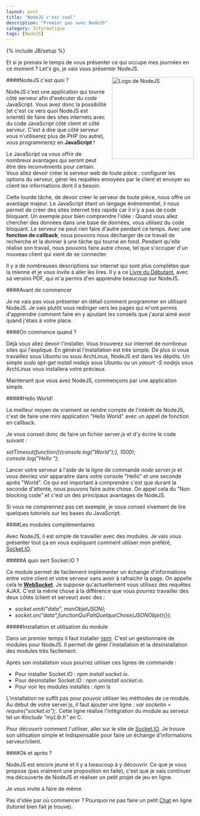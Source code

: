 ```yaml
---
layout: post
title: "NodeJS c'est cool"
description: "Premier pas avec NodeJS"
category: Informatique 
tags: [NodeJS]
---
```

{% include JB/setup %}

Et si je prenais le temps de vous présenter ce qui occupe mes journées en ce moment ? Let's go, je vais vous présenter NodeJS.

<img src="{{BASE_PATH}}/data/nodejs_logo.png" title="Logo de NodeJS" style="width: 220px; float: right; margin-left: 15px; margin-bottom: 15px;"/>

####NodeJS c'est quoi ?

NodeJS c'est une application qui tourne côté serveur afin d'exécuter du code JavaScript. Vous avez donc la possibilité (et c'est ce vers quoi NodeJS est orienté) de faire des sites internets avec du code JavaScript côté client et côté serveur. C'est à dire que côté serveur vous n'utiliserez plus de PHP (ou autre), vous programmerez en **JavaScript** !

<!-- break -->

Le JavaScript va vous offrir de nombreux avantages qui seront peut être des inconvénients pour certain. Vous allez devoir créer le serveur web de toute pièce : configurer les options du serveur, gérer les requêtes envoyées par le client et envoyer au client les informations dont il a besoin. 

Cette lourde tâche, de devoir créer le serveur de toute pièce, nous offre un avantage majeur. Le JavaScript étant un langage événementiel, il nous permet de créer des sites internet très rapide car il n'y a pas de code bloquant. Un exemple pour bien comprendre l'idée : Quand vous allez chercher des données dans une base de données, vous utilisez du code bloquant. Le serveur ne peut rien faire d'autre pendant ce temps. Avec une **fonction de callback**, nous pouvons nous décharger de ce travail de recherche et la donner à une tâche qui tourne en fond. Pendant qu'elle réalise son travail, nous pouvons faire autre chose, tel que s'occuper d'un nouveau client qui vient de se connecter. 

Il y a de nombreuses descriptions sur internet qui sont plus complètes que la mienne et je vous invite à aller les lires. Il y a ce [Livre du Débutant](http://nodejs.developpez.com/tutoriels/javascript/node-js-livre-debutant/), avec sa version PDF, qui m'a permis d'en apprendre beaucoup sur NodeJS. 

####Avant de commencer

Je ne vais pas vous présenter en détail comment programmer en utilisant NodeJS. Je vais plutôt vous rediriger vers les pages qui m'ont permis d'apprendre comment faire en y ajoutant les conseils que j'aurai aimé avoir quand j'étais à votre place. 

####On commence quand ?

Déjà vous allez devoir l'installer. Vous trouverez sur internet de nombreux sites qui l'explique. En général l'installation est très simple. De plus si vous travaillez sous Ubuntu ou sous ArchLinux, NodeJS est dans les dépôts. 
Un simple *sudo apt-get install nodejs* sous Ubuntu ou un *yaourt -S nodejs* sous ArchLinux vous installera votre précieux. 

Maintenant que vous avez NodeJS, commençons par une application simple. 

#####Hello World!

Le meilleur moyen de vraiment se rendre compte de l'intérêt de NodeJS, c'est de faire une mini application "Hello World" avec un appel de fonction en callback. 

Je vous conseil donc de faire un fichier server.js et d'y écrire le code suivant : 

*setTimeout(function(){console.log("World");}, 1000);*<br>
*console.log("Hello ");*

Lancer votre serveur à l'aide de la ligne de commande *node server.js* et vous devriez voir apparaitre dans votre console "Hello" et une seconde après "World". 
Ce qui est important à comprendre c'est que durant la seconde d'attente, nous pouvons faire autre chose. On appel cela du "Non blocking code" et c'est un des principaux avantages de NodeJS. 

Si vous ne comprennez pas cet exemple, je vous conseil vivement de lire quelques tutoriels sur les bases du JavaScript. 

####Les modules complémentaires

Avec NodeJS, il est simple de travailler avec des modules. Je vais vous présenter tout ça en vous expliquant comment utiliser mon préféré, [Socket.IO](http://socket.io/). 

#####A quoi sert Socket.IO ?

Ce module permet de facilement implémenter un échange d'informations entre votre client et votre serveur sans avoir à rafraichir la page. On appelle cela le **[WebSocket](https://developer.mozilla.org/en-US/docs/WebSockets)**. Je suppose qu'actuellement vous utilisez des requêtes AJAX. C'est la même chose à la différence que vous pourrez travailler des deux côtés (client et serveur) avec des : 
- *socket.emit("data", monObjetJSON);*
- *socket.on("data",functionQuiFaitQuelqueChose(JSONObjet){});*

#####Installation et utilisation du module

Dans un premier temps il faut installer [npm](https://npmjs.org/). C'est un gestionnaire de modules pour NodeJS. Il permet de gérer l'installation et la désinstallation des modules très facilement. 

Après son installation vous pourrez utiliser ces lignes de commande : 

- Pour installer Socket.IO : *npm install socket.io*. 
- Pour désinstaller Socket.IO : *npm uninstall socket.io*. 
- Pour voir les modules installés : *npm ls*

L'installation ne suffit pas pour pouvoir utiliser les méthodes de ce module. Au début de votre server.js, il faut ajouter une ligne : *var socketio = require("socket.io");*. 
Cette ligne réalise l'intégration du module au serveur tel un *\#include "myLib.h"* en C.  

Pour découvrir comment l'utiliser, aller sur le site de [Socket.IO](http://socket.io/). Je trouve son utilisation simple et indispensable pour faire un échange d'informations serveur/client. 

####Ok et après ? 

NodeJS est encore jeune et il y a beaucoup à y découvrir. Ce que je vous propose (pas vraiment une proposition en faite), c'est que je vais continuer ma découverte de NodeJS et réaliser un petit projet de jeu en ligne. 

Je vous invite à faire de même. 

Pas d'idée par où commencer ? Pourquoi ne pas faire un petit [Chat](http://www.grafikart.fr/tutoriels/nodejs/nodejs-socketio-tchat-366) en ligne (tutoriel bien fait je trouve). 
